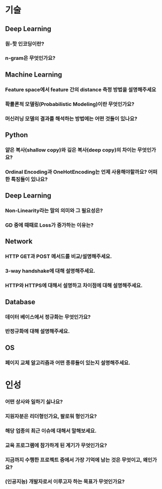 # 기술
## Deep Learning
### 원-핫 인코딩이란?
### n-gram은 무엇인가요?

## Machine Learning
### Feature space에서 feature 간의 distance 측정 방법을 설명해주세요
### 확률론적 모델링(Probabilistic Modeling)이란 무엇인가요?
### 머신러닝 모델의 결과를 해석하는 방법에는 어떤 것들이 있나요?

## Python
### 얕은 복사(shallow copy)와 깊은 복사(deep copy)의 차이는 무엇인가요?
### Ordinal Encoding과 OneHotEncoding는 언제 사용해야할까요? 어떠한 특징들이 있나요?

## Deep Learning
### Non-Linearity라는 말의 의미와 그 필요성은?
### GD 중에 때때로 Loss가 증가하는 이유는?

## Network
### HTTP GET과 POST 메서드를 비교/설명해주세요.
### 3-way handshake에 대해 설명해주세요.
### HTTP와 HTTPS에 대해서 설명하고 차이점에 대해 설명해주세요.

## Database
### 데이터 베이스에서 정규화는 무엇인가요?
### 반정규화에 대해 설명해주세요.

## OS
### 페이지 교체 알고리즘과 어떤 종류들이 있는지 설명해주세요.

# 인성
### 어떤 상사와 일하기 싫나요?
### 지원자분은 리더형인가요, 팔로워 형인가요?
### 해당 업종의 최근 이슈에 대해서 말해보세요.
### 교육 프로그램에 참가하게 된 계기가 무엇인가요?
### 지금까지 수행한 프로젝트 중에서 가장 기억에 남는 것은 무엇이고, 왜인가요?
### (인공지능) 개발자로서 이루고자 하는 목표가 무엇인가요?
